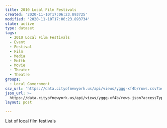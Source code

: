 ```yaml
---
title: 2010 Local Film Festivals
created: '2020-11-10T17:06:23.893725'
modified: '2020-11-10T17:06:23.893734'
state: active
type: dataset
tags:
  - 2010 Local Film Festivals
  - Event
  - Festival
  - Film
  - Media
  - Moftb
  - Movie
  - Theater
  - Theatre
groups:
  - Local Government
csv_url: 'https://data.cityofnewyork.us/api/views/yggg-xf4b/rows.csv?accessType=DOWNLOAD'
json_url: >-
  https://data.cityofnewyork.us/api/views/yggg-xf4b/rows.json?accessType=DOWNLOAD
layout: post

---
```

List of local film festivals
